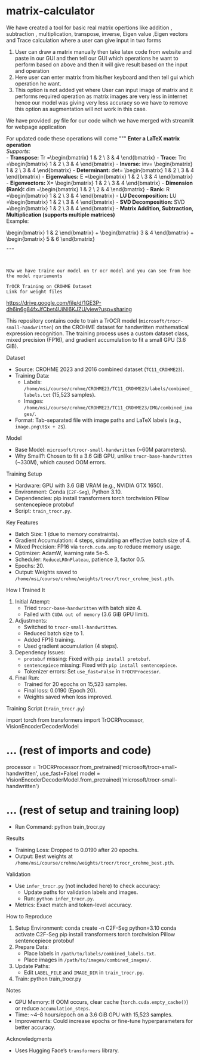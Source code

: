 # matrix-calculator
We have created a tool for basic  real matrix opertions like addition , subtraction , multiplication, transpose, inverse, Eigen value ,Eigen vectors and Trace calculation where a user can give input in two forms 
1) User can draw a matrix manually then take latex code from website and paste in our GUI and then tell our GUI which operations he want to perform based on above and then it will give result based on the input and operation
2) Here user can enter matrix from his/her keyboard and then tell gui which operation he want.
3) This option is not added yet where User can input image of matrix and it performs required operation as matrix images are very less in internet hence our model was giving very less accuracy so we have to remove this option as augmentation will not work in this case.





We have provided .py file for our code wihch we have merged with streamlit for webpage application


For updated code these operations will come 
"""
    **Enter a LaTeX matrix operation**  
    *Supports:*  
    - **Transpose:** Tr =\begin{bmatrix} 1 & 2 \\ 3 & 4 \end{bmatrix}
    - **Trace:** Trc =\begin{bmatrix} 1 & 2 \\ 3 & 4 \end{bmatrix}
    - **Inverse:** inv= \begin{bmatrix} 1 & 2 \\ 3 & 4 \end{bmatrix}
    - **Determinant:** det= \begin{bmatrix} 1 & 2 \\ 3 & 4 \end{bmatrix}
    - **Eigenvalues:** E =\begin{bmatrix} 1 & 2 \\ 3 & 4 \end{bmatrix}
    - **Eigenvectors:** X= \begin{bmatrix} 1 & 2 \\ 3 & 4 \end{bmatrix}
    - **Dimension (Rank):** dim =\begin{bmatrix} 1 & 2 \\ 2 & 4 \end{bmatrix}
    - **Rank:** R =\begin{bmatrix} 1 & 2 \\ 3 & 4 \end{bmatrix}
    - **LU Decomposition:** LU =\begin{bmatrix} 1 & 2 \\ 3 & 4 \end{bmatrix}
    - **SVD Decomposition:** SVD =\begin{bmatrix} 1 & 2 \\ 3 & 4 \end{bmatrix}
    - **Matrix Addition, Subtraction, Multiplication (supports multiple matrices)**  
      Example:  

\begin{bmatrix} 1 & 2 \end{bmatrix} + \begin{bmatrix} 3 & 4 \end{bmatrix} + \begin{bmatrix} 5 & 6 \end{bmatrix}

    """



    NOw we have traine our model on tr ocr model and you can see from hee the model rquriements 

    TrOCR Training on CROHME Dataset
    Link for weight files
https://drive.google.com/file/d/1GE3P-dh6in6g84fxJfCbet4UiNI6KJZU/view?usp=sharing

This repository contains code to train a TrOCR model (`microsoft/trocr-small-handwritten`) on the CROHME dataset for handwritten mathematical expression recognition. The training process uses a custom dataset class, mixed precision (FP16), and gradient accumulation to fit a small GPU (3.6 GiB).

Dataset
- Source: CROHME 2023 and 2016 combined  dataset (`TC11_CROHME23`).
- Training Data:
  - Labels: `/home/msi/course/crohme/CROHME23/TC11_CROHME23/labels/combined_labels.txt` (15,523 samples).
  - Images: `/home/msi/course/crohme/CROHME23/TC11_CROHME23/IMG/combined_images/`.
- Format: Tab-separated file with image paths and LaTeX labels (e.g., `image.png\t$x + 2$`).

Model
- Base Model: `microsoft/trocr-small-handwritten` (~60M parameters).
- Why Small?: Chosen to fit a 3.6 GiB GPU, unlike `trocr-base-handwritten` (~330M), which caused OOM errors.

Training Setup
- Hardware: GPU with 3.6 GiB VRAM (e.g., NVIDIA GTX 1650).
- Environment: Conda (`C2F-Seg`), Python 3.10.
- Dependencies:
  pip install transformers torch torchvision Pillow sentencepiece protobuf
- Script: `train_trocr.py`.

Key Features
- Batch Size: 1 (due to memory constraints).
- Gradient Accumulation: 4 steps, simulating an effective batch size of 4.
- Mixed Precision: FP16 via `torch.cuda.amp` to reduce memory usage.
- Optimizer: AdamW, learning rate 5e-5.
- Scheduler: `ReduceLROnPlateau`, patience 3, factor 0.5.
- Epochs: 20.
- Output: Weights saved to `/home/msi/course/crohme/weights/trocr/trocr_crohme_best.pth`.

How I Trained It
1. Initial Attempt:
   - Tried `trocr-base-handwritten` with batch size 4.
   - Failed with `CUDA out of memory` (3.6 GiB GPU limit).
2. Adjustments:
   - Switched to `trocr-small-handwritten`.
   - Reduced batch size to 1.
   - Added FP16 training.
   - Used gradient accumulation (4 steps).
3. Dependency Issues:
   - `protobuf` missing: Fixed with `pip install protobuf`.
   - `sentencepiece` missing: Fixed with `pip install sentencepiece`.
   - Tokenizer errors: Set `use_fast=False` in `TrOCRProcessor`.
4. Final Run:
   - Trained for 20 epochs on 15,523 samples.
   - Final loss: 0.0190 (Epoch 20).
   - Weights saved when loss improved.

Training Script (`train_trocr.py`)

import torch
from transformers import TrOCRProcessor, VisionEncoderDecoderModel
# ... (rest of imports and code)
processor = TrOCRProcessor.from_pretrained('microsoft/trocr-small-handwritten', use_fast=False)
model = VisionEncoderDecoderModel.from_pretrained('microsoft/trocr-small-handwritten')
# ... (rest of setup and training loop)

- Run Command:
  python train_trocr.py

Results
- Training Loss: Dropped to 0.0190 after 20 epochs.
- Output: Best weights at `/home/msi/course/crohme/weights/trocr/trocr_crohme_best.pth`.

Validation
- Use `infer_trocr.py` (not included here) to check accuracy:
  - Update paths for validation labels and images.
  - Run: `python infer_trocr.py`.
- Metrics: Exact match and token-level accuracy.

How to Reproduce
1. Setup Environment:
   conda create -n C2F-Seg python=3.10
   conda activate C2F-Seg
   pip install transformers torch torchvision Pillow sentencepiece protobuf
2. Prepare Data:
   - Place labels in `/path/to/labels/combined_labels.txt`.
   - Place images in `/path/to/images/combined_images/`.
3. Update Paths:
   - Edit `LABEL_FILE` and `IMAGE_DIR` in `train_trocr.py`.
4. Train:
   python train_trocr.py

Notes
- GPU Memory: If OOM occurs, clear cache (`torch.cuda.empty_cache()`) or reduce `accumulation_steps`.
- Time: ~4–8 hours/epoch on a 3.6 GiB GPU with 15,523 samples.
- Improvements: Could increase epochs or fine-tune hyperparameters for better accuracy.

Acknowledgments
- Uses Hugging Face’s `transformers` library.

